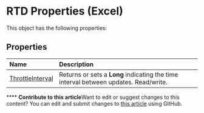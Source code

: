 
# RTD Properties (Excel)
This object has the following properties:

## Properties



|**Name**|**Description**|
|:-----|:-----|
| [ThrottleInterval](ae3a5561-e880-b5ee-763c-f38f887bc2a0.md)|Returns or sets a  **Long** indicating the time interval between updates. Read/write.|

****   **Contribute to this article**Want to edit or suggest changes to this content? You can edit and submit changes to  [this article](https://github.com/jhershey00/VBA_Excel_Test/OpenXMLCon/articles/503e2b38-ae45-4be6-831f-77820ce0e1de.md) using GitHub.

